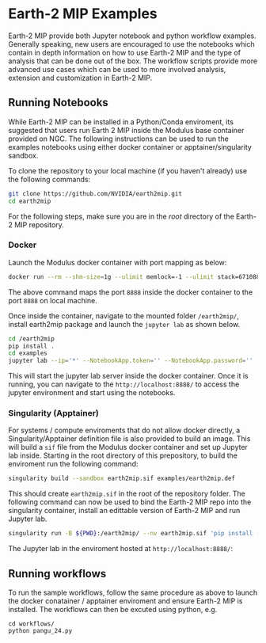# Earth-2 MIP Examples

Earth-2 MIP provide both Jupyter notebook and python workflow examples.
Generally speaking, new users are encouraged to use the notebooks which contain in depth information
on how to use Earth-2 MIP and the type of analysis that can be done out of the box.
The workflow scripts provide more advanced use cases which can be used to more involved analysis, extension and customization
in Earth-2 MIP.

## Running Notebooks

While Earth-2 MIP can be installed in a Python/Conda enviroment, its suggested that users run Earth 2 MIP inside the Modulus base container provided on NGC.
The following instructions can be used to run the examples notebooks using either docker container or apptainer/singularity sandbox.

To clone the repository to your local machine (if you haven't already) use the following commands:

```bash
git clone https://github.com/NVIDIA/earth2mip.git
cd earth2mip
```
For the following steps, make sure you are in the *root* directory of the Earth-2 MIP repository.

### Docker

Launch the Modulus docker container with port mapping as below:

```bash
docker run --rm --shm-size=1g --ulimit memlock=-1 --ulimit stack=67108864 --runtime nvidia -p 8888:8888 -v ${PWD}:/earth2mip -it nvcr.io/nvidia/modulus/modulus:23.08
```

The above command maps the port `8888` inside the docker container to the port `8888` on local machine.

Once inside the container, navigate to the mounted folder `/earth2mip/`, install earth2mip package and launch the `jupyter lab` as shown below.

```bash
cd /earth2mip
pip install .
cd examples
jupyter lab --ip='*' --NotebookApp.token='' --NotebookApp.password=''
```

This will start the jupyter lab server inside the docker container. Once it is running, you can navigate to the `http://localhost:8888/` to access the jupyter environment and start using the notebooks.

### Singularity (Apptainer)

For systems / compute enviroments that do not allow docker directly, a
Singularity/Apptainer definition file is also provided to build an image.
This will build a `sif` file from the Modulus docker container and set up Jupyter lab inside.
Starting in the root directory of this prepository, to build the enviroment run the
following command:

```bash
singularity build --sandbox earth2mip.sif examples/earth2mip.def
```

This should create `earth2mip.sif` in the root of the repository folder.
The following command can now be used to bind the Earth-2 MIP repo into the singularity
container, install an edittable version of Earth-2 MIP and run Jupyter lab.

```bash
singularity run -B ${PWD}:/earth2mip/ --nv earth2mip.sif 'pip install -e . && jupyter-lab --no-browser --allow-root --ip=0.0.0.0 --port=8888 --NotebookApp.token="" --notebook-dir=/examples/'
```

The Jupyter lab in the enviroment hosted at `http://localhost:8888/`:

## Running workflows

To run the sample workflows, follow the same procedure as above to launch the docker conatainer / apptainer enviroment and ensure Earth-2 MIP is installed.
The workflows can then be excuted using python, e.g.

```
cd workflows/
python pangu_24.py
```
